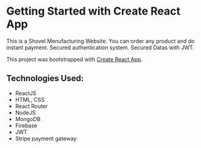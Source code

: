 # Getting Started with Create React App
This is a Shovel Menufacturing Website. You can order any product and do instant payment. Secured authentication system. Secured Datas with JWT.

This project was bootstrapped with [Create React App](https://github.com/facebook/create-react-app).


## Technologies Used:
* ReactJS
* HTML, CSS
* React Router
* NodeJS
* MongoDB
* Firebase
* JWT
* Stripe payment gateway